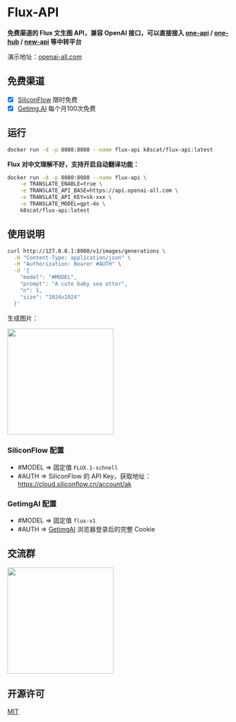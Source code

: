 # Flux-API

**免费渠道的 Flux 文生图 API，兼容 OpenAI 接口，可以直接接入 [one-api](https://github.com/songquanpeng/one-api) / [one-hub](https://github.com/MartialBE/one-hub) / [new-api](https://github.com/Calcium-Ion/new-api) 等中转平台**

演示地址：[openai-all.com](https://openai-all.com)

## 免费渠道

- [x] [SiliconFlow](https://docs.siliconflow.cn/reference/black-forest-labsflux1-schnell) 限时免费
- [x] [Getimg.AI](https://getimg.ai/pricing) 每个月100次免费

## 运行

```bash
docker run -d -p 8080:8080 --name flux-api k8scat/flux-api:latest
```

**Flux 对中文理解不好，支持开启自动翻译功能：**

```bash
docker run -d -p 8080:8080 --name flux-api \
    -e TRANSLATE_ENABLE=true \
    -e TRANSLATE_API_BASE=https://api.openai-all.com \
    -e TRANSLATE_API_KEY=sk-xxx \
    -e TRANSLATE_MODEL=gpt-4o \
    k8scat/flux-api:latest
```

## 使用说明

```bash
curl http://127.0.0.1:8080/v1/images/generations \
  -H "Content-Type: application/json" \
  -H "Authorization: Bearer #AUTH" \
  -d '{
    "model": "#MODEL",
    "prompt": "A cute baby sea otter",
    "n": 1,
    "size": "1024x1024"
  }'
```

生成图片：

<img src="https://chat.ggemini.pro/a-cute-baby-sea-otter.png" width="240">

### SiliconFlow 配置

- #MODEL => 固定值 `FLUX.1-schnell`
- #AUTH => SiliconFlow 的 API Key，获取地址：https://cloud.siliconflow.cn/account/ak

### GetimgAI 配置

- #MODEL => 固定值 `flux-v1`
- #AUTH => [GetimgAI](https://getimg.ai/text-to-image) 浏览器登录后的完整 Cookie

## 交流群

<img src="https://chat.ggemini.pro/flux-api.jpg" width="240" />

## 开源许可

[MIT](./LICENSE)

